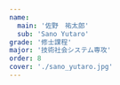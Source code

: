 ```yaml
---
name:
  main: '佐野　祐太郎'
  sub: 'Sano Yutaro'
grade: '修士課程'
major: '技術社会システム専攻'
order: 8
cover: './sano_yutaro.jpg'
---
```

